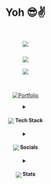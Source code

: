 <h1 align=center> Yoh 😎✌️ </h1>
<h1 align=center><img src="https://readme-typing-svg.herokuapp.com?font=jetbrains+mono&color=%2390ee90&size=23&center=true&vCenter=true&lines=Just+call+me+Mitia+!"></h1>

<p align="center">
    <img src="https://github-readme-streak-stats.herokuapp.com?user=mitia-Fi&theme=solarized-dark&theme=leafy&ring=90ee90&sideNums=90ee90&dates=ff7f50&currStreakNum=90ee90&currStreakLabel=90ee90&background=ffffff00&hide_border=true&stroke=ffffff00" /> </p>
    
<div align="center"> 

[![](https://visitcount.itsvg.in/api?id=mitia-Fi&icon=0&color=A9A9A9)](https://visitcount.itsvg.in)


<br>

[![Portfolio](https://img.shields.io/badge/Portfolio-%23000000.svg?style=for-the-badge&logo=firefox&logoColor=#FF7139)](https://portfolio-mitia.vercel.app/)

</div>


<details>
  <summary align = "center" ><h4> <img align="center" src="https://github.com/ParthJohri/ParthJohri/blob/readME/icons/techstack.gif"  width="29"/> Tech Stack</h2></summary>

  #### Languages
<div align="center">
  <img src="https://cdn.jsdelivr.net/gh/devicons/devicon/icons/html5/html5-original.svg" height="40" width="66" alt="kotlin logo"  />
  <img src="https://cdn.jsdelivr.net/gh/devicons/devicon/icons/css3/css3-original.svg" height="40" width="56" alt="c logo"  />
  <img src="https://cdn.jsdelivr.net/gh/devicons/devicon/icons/javascript/javascript-original.svg" height="40" width="66" alt="javascript logo"  />
  <img src="https://cdn.jsdelivr.net/gh/devicons/devicon/icons/cplusplus/cplusplus-original.svg" height="40" width="56" alt="cplusplus logo"  />
  <img src="https://cdn.jsdelivr.net/gh/devicons/devicon/icons/java/java-original.svg" height="40" width="66" alt="java logo"  />
  <img src="https://github.com/GhosTHaise/GhosTHaise/blob/main/Assets/c-sharp.svg" height="40" width="56" alt="C# logo"  />
  <img src="https://cdn.jsdelivr.net/gh/devicons/devicon/icons/python/python-original.svg" height="40" width="66" alt="python logo"  />
  <img src="https://cdn.jsdelivr.net/gh/devicons/devicon/icons/php/php-original.svg" height="40" width="66" alt="kotlin logo"  />
</div>

  #### Libraries/Frameworks
<div align="center">
  <img src="https://cdn.jsdelivr.net/gh/devicons/devicon/icons/sass/sass-original.svg" height="40" width="52" alt="sass logo"  />
  <img src="https://cdn.jsdelivr.net/gh/devicons/devicon/icons/bootstrap/bootstrap-original.svg" height="40" width="52" alt="bootstrap logo"  />
  <img src="https://cdn.jsdelivr.net/gh/devicons/devicon/icons/tailwindcss/tailwindcss-original.svg" height="40" width="52" alt="tailwindcss logo"  />
  <img src="https://cdn.jsdelivr.net/gh/devicons/devicon/icons/react/react-original.svg" height="40" width="52" alt="react logo"  />
  <img src="https://cdn.jsdelivr.net/gh/devicons/devicon/icons/express/express-original.svg" height="40" width="52" alt="express logo"  />
  <img src="https://cdn.jsdelivr.net/gh/devicons/devicon/icons/nodejs/nodejs-original.svg" height="40" width="52" alt="nodejs logo"  />
  <img src="https://cdn.jsdelivr.net/gh/devicons/devicon/icons/laravel/laravel-original.svg" height="40" width="52" alt="laravel logo"  />
  <img src="https://cdn.jsdelivr.net/gh/devicons/devicon/icons/nextjs/nextjs-original.svg" height="40" width="52" alt="nextjs logo"  />
  <img src="https://cdn.jsdelivr.net/gh/devicons/devicon@latest/icons/symfony/symfony-original.svg" height="40" width="52" alt="symfony logo"/>

</div>

#### Database
<div align="center">
  <img src="https://cdn.jsdelivr.net/gh/devicons/devicon/icons/mongodb/mongodb-original.svg" height="40" width="52" alt="mongodb logo"  />
  <img src="https://cdn.jsdelivr.net/gh/devicons/devicon/icons/mysql/mysql-original.svg" height="40" width="52" alt="mysql logo"  />
  <img src="https://cdn.jsdelivr.net/gh/devicons/devicon@latest/icons/postgresql/postgresql-plain.svg" height="40" width="52" alt="postgresql logo"  />
</div>
  
  #### Tools
<div align="center">
  <img src="https://cdn.jsdelivr.net/gh/devicons/devicon/icons/vscode/vscode-original.svg" height="40" width="52" alt="vscode logo"  />
  <img src="https://cdn.jsdelivr.net/gh/devicons/devicon/icons/photoshop/photoshop-plain.svg" height="40" width="52" alt="photoshop logo"  />
  <img src="https://cdn.jsdelivr.net/gh/devicons/devicon/icons/linux/linux-original.svg" height="40" width="52" alt="linux logo"  />
  <img src="https://cdn.jsdelivr.net/gh/devicons/devicon/icons/git/git-original.svg" height="40" width="52" alt="git logo"  />
  <img src="https://cdn.jsdelivr.net/gh/devicons/devicon/icons/npm/npm-original-wordmark.svg" height="40" width="52" alt="npm logo"  />
</div>
</details>



<details>
  <summary align = "center" ><h4> <img align ='center' src='https://i.giphy.com/media/v1.Y2lkPTc5MGI3NjExaGtqdDdwN2oyNWJ4czlncHBkamJxaHcxYmVmcXY3a3I3MjRmYjBrbCZlcD12MV9pbnRlcm5hbF9naWZfYnlfaWQmY3Q9ZQ/kmUvauX8TMWg0OsqKW/giphy.gif' width ='37' /> Socials</h2></summary>

<div style: display="flex" flex-direction="column" justify-content="center" align="center" ">
  <a href="https://web.facebook.com/TafitasoaMi/">
    <img src="https://cdn.jsdelivr.net/gh/devicons/devicon@latest/icons/facebook/facebook-plain.svg" width="32"/>
  </a>
  <a href="https://www.linkedin.com/in/mitia-fi/">
    <img src="https://cdn.jsdelivr.net/gh/devicons/devicon@latest/icons/linkedin/linkedin-plain.svg" width="32"/>
  </a>
  <a href="https://x.com/Mitia_Fi">
    <img src="https://cdn.jsdelivr.net/gh/devicons/devicon@latest/icons/twitter/twitter-original.svg"  width="32"/>
  </a>
</div>
</details>


<details>
  <summary align = "center" ><h4> <img align="center" src="https://github.com/ParthJohri/ParthJohri/blob/readME/icons/stats.gif"  width="32"/> Stats</h2></summary>

  ### GitHub
  <div align="center">
    
   ![](https://github-readme-stats.vercel.app/api/top-langs/?username=mitia-Fi&theme=tokyonight&hide_border=false&include_all_commits=true&count_private=false&layout=compact)<br/>
   ![](https://github-readme-activity-graph.vercel.app/graph?username=mitia-Fi&theme=tokyo-night)
   
  </div>
</details>
